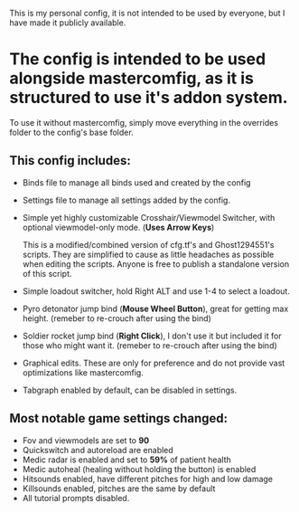This is my personal config, it is not intended to be used by everyone, but I have made it publicly available.

# **The config is intended to be used alongside mastercomfig, as it is structured to use it's addon system.**
To use it without mastercomfig, simply move everything in the overrides folder to the config's base folder.

## This config includes:
- Binds file to manage all binds used and created by the config
- Settings file to manage all settings added by the config.
- Simple yet highly customizable Crosshair/Viewmodel Switcher, with optional viewmodel-only mode. (**Uses Arrow Keys**)
	
  This is a modified/combined version of cfg.tf's and Ghost1294551's scripts. They are
	simplified to cause as little headaches as possible when editing the scripts. Anyone is free to publish a standalone
	version of this script.
- Simple loadout switcher, hold Right ALT and use 1-4 to select a loadout.
- Pyro detonator jump bind (**Mouse Wheel Button**), great for getting max height. (remeber to re-crouch after using the bind)
- Soldier rocket jump bind (**Right Click**), I don't use it but included it for those who might want it. (remeber to re-crouch after using the bind)
- Graphical edits. These are only for preference and do not provide vast optimizations like mastercomfig.
- Tabgraph enabled by default, can be disabled in settings.

## Most notable game settings changed:
- Fov and viewmodels are set to **90**
- Quickswitch and autoreload are enabled
- Medic radar is enabled and set to **59%** of patient health
- Medic autoheal (healing without holding the button) is enabled
- Hitsounds enabled, have different pitches for high and low damage
- Killsounds enabled, pitches are the same by default
- All tutorial prompts disabled.
